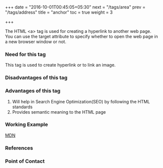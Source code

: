 +++
date = "2016-10-01T00:45:05+05:30"
next = "/tags/area"
prev = "/tags/address"
title = "anchor"
toc = true
weight = 3

+++

The HTML <span class='tag-span'>&lt;a&gt;</span> tag is used for creating a hyperlink to another web page. You can use the target attribute to specify whether to open the web page in a new browser window or not.

<h3>Need for this tag</h3>
This tag is used to create hyperlink or to link an image.

<h3>Disadvantages of this tag</h3>

<h3>Advantages of this tag</h3>
<ol>
  <li>Will help in Search Engine Optimization(SEO) by following the HTML standards</li>
  <li>Provides semantic meaning to the HTML page</li>
</ol>

<h3>Working Example</h3>
<a href="https://developer.mozilla.org">MDN</a>

<h3>References</h3>

<h3>Point of Contact</h3>
